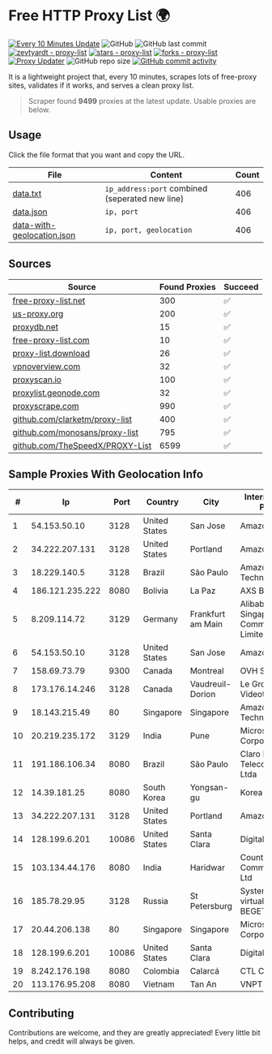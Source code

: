 
# Free HTTP Proxy List 🌍

[![Every 10 Minutes Update](https://github.com/mertguvencli/http-proxy-list/actions/workflows/main.yml/badge.svg?branch=main)](https://github.com/mertguvencli/http-proxy-list/actions/workflows/main.yml)
![GitHub](https://img.shields.io/github/license/mertguvencli/http-proxy-list)
![GitHub last commit](https://img.shields.io/github/last-commit/mertguvencli/http-proxy-list)
[![zevtyardt - proxy-list](https://img.shields.io/static/v1?label=zevtyardt&message=proxy-list&color=blue&logo=github)](https://github.com/zevtyardt/proxy-list "Go to GitHub repo")
[![stars - proxy-list](https://img.shields.io/github/stars/zevtyardt/proxy-list?style=social)](https://github.com/zevtyardt/proxy-list)
[![forks - proxy-list](https://img.shields.io/github/forks/zevtyardt/proxy-list?style=social)](https://github.com/zevtyardt/proxy-list)
[![Proxy Updater](https://github.com/zevtyardt/proxy-list/workflows/Proxy%20Updater/badge.svg)](https://github.com/zevtyardt/proxy-list/actions?query=workflow:"Proxy+Updater")
![GitHub repo size](https://img.shields.io/github/repo-size/zevtyardt/proxy-list)
[![GitHub commit activity](https://img.shields.io/github/commit-activity/m/zevtyardt/proxy-list?logo=commits)](https://github.com/zevtyardt/proxy-list/commits/main)

It is a lightweight project that, every 10 minutes, scrapes lots of free-proxy sites, validates if it works, and serves a clean proxy list.

> Scraper found **9499** proxies at the latest update. Usable proxies are below.

## Usage

Click the file format that you want and copy the URL.

|File|Content|Count|
|----|-------|-----|
|[data.txt](https://raw.githubusercontent.com/mertguvencli/http-proxy-list/main/proxy-list/data.txt)|`ip_address:port` combined (seperated new line)|406|
|[data.json](https://raw.githubusercontent.com/mertguvencli/http-proxy-list/main/proxy-list/data.json)|`ip, port`|406|
|[data-with-geolocation.json](https://raw.githubusercontent.com/mertguvencli/http-proxy-list/main/proxy-list/data-with-geolocation.json)|`ip, port, geolocation`|406|

## Sources

|Source|Found Proxies|Succeed|
|------|-------------|-------|
|[free-proxy-list.net](https://free-proxy-list.net)|300|✅|
|[us-proxy.org](https://www.us-proxy.org)|200|✅|
|[proxydb.net](http://proxydb.net)|15|✅|
|[free-proxy-list.com](https://free-proxy-list.com/?page=&port=&type%5B%5D=http&type%5B%5D=https&up_time=0&search=Search)|10|✅|
|[proxy-list.download](https://www.proxy-list.download/HTTP)|26|✅|
|[vpnoverview.com](https://vpnoverview.com/privacy/anonymous-browsing/free-proxy-servers)|32|✅|
|[proxyscan.io](https://www.proxyscan.io)|100|✅|
|[proxylist.geonode.com](https://proxylist.geonode.com/api/proxy-list?limit=300&page=1&sort_by=lastChecked&sort_type=desc&protocols=http,https)|32|✅|
|[proxyscrape.com](https://api.proxyscrape.com/v2/?request=displayproxies&protocol=http&timeout=10000&country=all&ssl=all&anonymity=all)|990|✅|
|[github.com/clarketm/proxy-list](https://raw.githubusercontent.com/clarketm/proxy-list/master/proxy-list-raw.txt)|400|✅|
|[github.com/monosans/proxy-list](https://raw.githubusercontent.com/monosans/proxy-list/main/proxies/http.txt)|795|✅|
|[github.com/TheSpeedX/PROXY-List](https://raw.githubusercontent.com/TheSpeedX/PROXY-List/master/http.txt)|6599|✅|


## Sample Proxies With Geolocation Info

|#|Ip|Port|Country|City|Internet Service Provider|
|-|--|----|-------|----|-------------------------|
|1|54.153.50.10|3128|United States|San Jose|Amazon.com, Inc.|
|2|34.222.207.131|3128|United States|Portland|Amazon.com, Inc.|
|3|18.229.140.5|3128|Brazil|São Paulo|Amazon Technologies Inc.|
|4|186.121.235.222|8080|Bolivia|La Paz|AXS Bolivia S. A.|
|5|8.209.114.72|3129|Germany|Frankfurt am Main|Alibaba.com Singapore E-Commerce Private Limited|
|6|54.153.50.10|3128|United States|San Jose|Amazon.com, Inc.|
|7|158.69.73.79|9300|Canada|Montreal|OVH SAS|
|8|173.176.14.246|3128|Canada|Vaudreuil-Dorion|Le Groupe Videotron Ltee|
|9|18.143.215.49|80|Singapore|Singapore|Amazon Technologies Inc.|
|10|20.219.235.172|3129|India|Pune|Microsoft Corporation|
|11|191.186.106.34|8080|Brazil|São Paulo|Claro NXT Telecomunicacoes Ltda|
|12|14.39.181.25|8080|South Korea|Yongsan-gu|Korea Telecom|
|13|34.222.207.131|3128|United States|Portland|Amazon.com, Inc.|
|14|128.199.6.201|10086|United States|Santa Clara|DigitalOcean, LLC|
|15|103.134.44.176|8080|India|Haridwar|Countrylink Communiction Pvt Ltd|
|16|185.78.29.95|3128|Russia|St Petersburg|System servers virtual hosting BEGET.RU|
|17|20.44.206.138|80|Singapore|Singapore|Microsoft Corporation|
|18|128.199.6.201|10086|United States|Santa Clara|DigitalOcean, LLC|
|19|8.242.176.198|8080|Colombia|Calarcá|CTL Colombia|
|20|113.176.95.208|8080|Vietnam|Tan An|VNPT|



## Contributing

Contributions are welcome, and they are greatly appreciated! Every
little bit helps, and credit will always be given.

